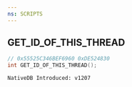 ```yaml
---
ns: SCRIPTS
---
```

## GET_ID_OF_THIS_THREAD

```c
// 0x55525C346BEF6960 0xDE524830
int GET_ID_OF_THIS_THREAD();
```

```
NativeDB Introduced: v1207
```

